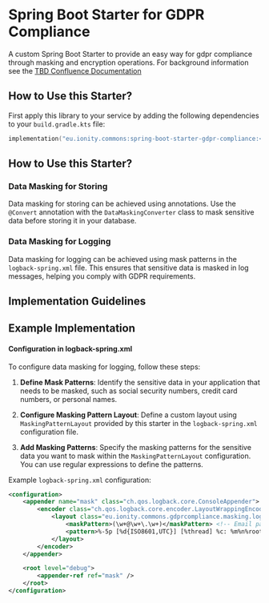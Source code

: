 # Spring Boot Starter for GDPR Compliance

A custom Spring Boot Starter to provide an easy way for gdpr compliance through masking and encryption operations. For background information see the [TBD Confluence Documentation](https://portal.ionity.eu)

## How to Use this Starter?

First apply this library to your service by adding the following dependencies to your `build.gradle.kts` file:

```kotlin
implementation("eu.ionity.commons:spring-boot-starter-gdpr-compliance:<version>")
```

## How to Use this Starter?

### Data Masking for Storing
Data masking for storing can be achieved using annotations. Use the `@Convert` annotation with the `DataMaskingConverter` class to mask sensitive data before storing it in your database.

### Data Masking for Logging
Data masking for logging can be achieved using mask patterns in the `logback-spring.xml` file. This ensures that sensitive data is masked in log messages, helping you comply with GDPR requirements.
## Implementation Guidelines

## Example Implementation

#### Configuration in logback-spring.xml

To configure data masking for logging, follow these steps:

1. **Define Mask Patterns**: Identify the sensitive data in your application that needs to be masked, such as social security numbers, credit card numbers, or personal names.

2. **Configure Masking Pattern Layout**: Define a custom layout using `MaskingPatternLayout` provided by this starter in the `logback-spring.xml` configuration file.

3. **Add Masking Patterns**: Specify the masking patterns for the sensitive data you want to mask within the `MaskingPatternLayout` configuration. You can use regular expressions to define the patterns.

Example `logback-spring.xml` configuration:

```xml
<configuration>
    <appender name="mask" class="ch.qos.logback.core.ConsoleAppender">
        <encoder class="ch.qos.logback.core.encoder.LayoutWrappingEncoder">
            <layout class="eu.ionity.commons.gdprcompliance.masking.logging.MaskingPatternLayout">
                <maskPattern>(\w+@\w+\.\w+)</maskPattern> <!-- Email pattern -->
                <pattern>%-5p [%d{ISO8601,UTC}] [%thread] %c: %m%n%rootException</pattern>
            </layout>
        </encoder>
    </appender>

    <root level="debug">
        <appender-ref ref="mask" />
    </root>
</configuration>
